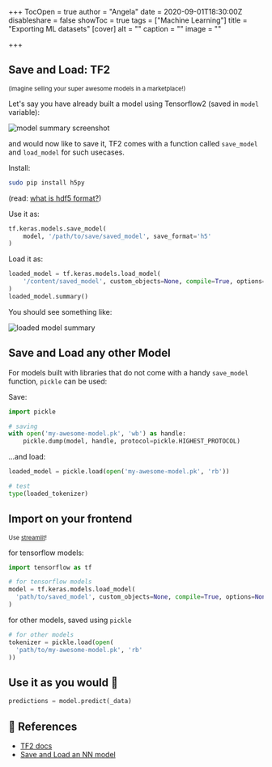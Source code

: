 +++
TocOpen = true
author = "Angela"
date = 2020-09-01T18:30:00Z
disableshare = false
showToc = true
tags = ["Machine Learning"]
title = "Exporting ML datasets"
[cover]
alt = ""
caption = ""
image = ""

+++
## Save and Load: TF2
<small>(imagine selling your super awesome models in a marketplace!)</small>

Let's say you have already built a model using Tensorflow2 (saved in `model` variable):

![model summary screenshot](/media/model.png)

and would now like to save it, TF2 comes with a function called `save_model` and `load_model` for such usecases.

Install:
```bash
sudo pip install h5py
```
(read: [what is hdf5 format?](https://en.wikipedia.org/wiki/Hierarchical_Data_Format#HDF5))

Use it as:
```python
tf.keras.models.save_model(
    model, '/path/to/save/saved_model', save_format='h5'
)
```

Load it as:

```python
loaded_model = tf.keras.models.load_model(
    '/content/saved_model', custom_objects=None, compile=True, options=None
)
loaded_model.summary()
```

You should see something like:

![loaded model summary](/media/loaded_model.png)

## Save and Load any other Model

For models built with libraries that do not come with a handy `save_model` function, `pickle` can be used:

Save:

```python
import pickle

# saving
with open('my-awesome-model.pk', 'wb') as handle:
    pickle.dump(model, handle, protocol=pickle.HIGHEST_PROTOCOL)
```

...and load:

```python
loaded_model = pickle.load(open('my-awesome-model.pk', 'rb'))

# test
type(loaded_tokenizer) 
```

## Import on your frontend
<small>Use <a href="https://docs.streamlit.io/en/stable/">streamlit</a>!</small>

for tensorflow models:

```python
import tensorflow as tf

# for tensorflow models
model = tf.keras.models.load_model(
  'path/to/saved_model', custom_objects=None, compile=True, options=None
)
```

for other models, saved using `pickle`

```python
# for other models
tokenizer = pickle.load(open(
  'path/to/my-awesome-model.pk', 'rb'
))
```

## Use it as you would 🦦

```python
predictions = model.predict(_data)
```

## 🔖 References
- [TF2 docs](https://www.tensorflow.org/tutorials/keras/save_and_load)
- [Save and Load an NN model](https://machinelearningmastery.com/save-load-keras-deep-learning-models/)